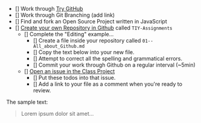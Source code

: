 * [] Work through [Try GitHub](http://try.github.io/)
* [] Work through Git Branching (add link)
* [] Find and fork an Open Source Project written in JavaScript
* [] [Create your own Repository in Github](https://github.com/new) called `TIY-Assignments`
  * [] Complete the "Editing" example...
    * [] Create a file inside your repository called `01--All_about_Github.md`
    * [] Copy the text below into your new file.
    * [] Attempt to correct all the spelling and grammatical errors.
    * [] Commit your work through Github on a regular interval (~5min)
  * [] [Open an issue in the Class Project](http://github.com/TheIronYard--Orlando/FEE--2014--FALL/issues/new)
    * [] Put these todos into that issue.
    * [] Add a link to your file as a comment when you're ready to review.

The sample text:

> Lorem ipsum dolor sit amet...
